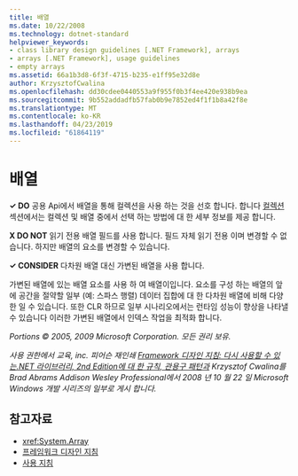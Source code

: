 ```yaml
---
title: 배열
ms.date: 10/22/2008
ms.technology: dotnet-standard
helpviewer_keywords:
- class library design guidelines [.NET Framework], arrays
- arrays [.NET Framework], usage guidelines
- empty arrays
ms.assetid: 66a1b3d8-6f3f-4715-b235-e1ff95e32d8e
author: KrzysztofCwalina
ms.openlocfilehash: dd30cdee0440553a9f955f0b3f4ee420e938b9ea
ms.sourcegitcommit: 9b552addadfb57fab0b9e7852ed4f1f1b8a42f8e
ms.translationtype: MT
ms.contentlocale: ko-KR
ms.lasthandoff: 04/23/2019
ms.locfileid: "61864119"
---
```

# <a name="arrays"></a>배열
**✓ DO** 공용 Api에서 배열을 통해 컬렉션을 사용 하는 것을 선호 합니다. 합니다 [컬렉션](../../../docs/standard/design-guidelines/guidelines-for-collections.md) 섹션에서는 컬렉션 및 배열 중에서 선택 하는 방법에 대 한 세부 정보를 제공 합니다.  
  
 **X DO NOT** 읽기 전용 배열 필드를 사용 합니다. 필드 자체 읽기 전용 이며 변경할 수 없습니다. 하지만 배열의 요소를 변경할 수 있습니다.  
  
 **✓ CONSIDER** 다차원 배열 대신 가변된 배열을 사용 합니다.  
  
 가변된 배열에 있는 배열 요소를 사용 하 여 배열이입니다. 요소를 구성 하는 배열의 앞에 공간을 절약할 일부 (예: 스파스 행렬) 데이터 집합에 대 한 다차원 배열에 비해 다양 한 일 수 있습니다. 또한 CLR 하므로 일부 시나리오에서는 런타임 성능이 향상을 나타낼 수 있습니다 이러한 가변된 배열에서 인덱스 작업을 최적화 합니다.  
  
 *Portions © 2005, 2009 Microsoft Corporation. 모든 권리 보유.*  
  
 *사용 권한에서 교육, inc. 피어슨 재인쇄 [Framework 디자인 지침: 다시 사용할 수 있는.NET 라이브러리, 2nd Edition에 대 한 규칙, 관용구 패턴과](https://www.informit.com/store/framework-design-guidelines-conventions-idioms-and-9780321545619) Krzysztof Cwalina를 Brad Abrams Addison Wesley Professional에서 2008 년 10 월 22 일 Microsoft Windows 개발 시리즈의 일부로 게시 합니다.*  
  
## <a name="see-also"></a>참고자료

- <xref:System.Array>
- [프레임워크 디자인 지침](../../../docs/standard/design-guidelines/index.md)
- [사용 지침](../../../docs/standard/design-guidelines/usage-guidelines.md)
